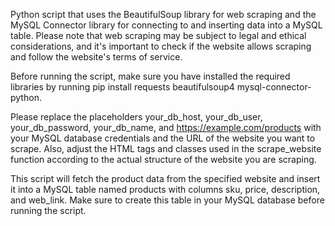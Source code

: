 Python script that uses the BeautifulSoup library for web scraping and the MySQL Connector library for connecting to and inserting data into a MySQL table. Please note that web scraping may be subject to legal and ethical considerations, and it's important to check if the website allows scraping and follow the website's terms of service.


Before running the script, make sure you have installed the required libraries by running pip install requests beautifulsoup4 mysql-connector-python.

Please replace the placeholders your_db_host, your_db_user, your_db_password, your_db_name, and https://example.com/products with your MySQL database credentials and the URL of the website you want to scrape.
Also, adjust the HTML tags and classes used in the scrape_website function according to the actual structure of the website you are scraping.

This script will fetch the product data from the specified website and insert it into a MySQL table named products with columns sku, price, description, and web_link. Make sure to create this table in your MySQL database before running the script.
